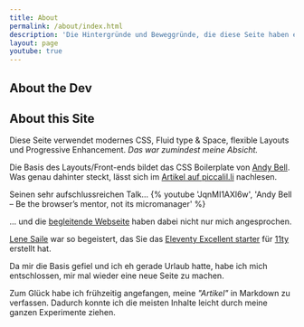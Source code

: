 ```yaml
---
title: About
permalink: /about/index.html
description: 'Die Hintergründe und Beweggründe, die diese Seite haben entstehen lassen.'
layout: page
youtube: true
---
```


## About the Dev


## About this Site

Diese Seite verwendet modernes CSS, Fluid type & Space, flexible Layouts und Progressive Enhancement. _Das war zumindest meine Absicht._

Die Basis des Layouts/Front-ends bildet das CSS Boilerplate von [Andy Bell](https://piccalil.li/author/andy-bell). Was genau dahinter steckt, lässt sich im [Artikel auf piccalil.li](https://piccalil.li/blog/a-css-project-boilerplate/) nachlesen.

Seinen sehr aufschlussreichen Talk...
{% youtube 'JqnMI1AXl6w', 'Andy Bell – Be the browser’s mentor, not its micromanager' %}

... und die [begleitende Webseite](https://buildexcellentwebsit.es) haben dabei nicht nur mich angesprochen.

[Lene Saile](https://www.lenesaile.com/) war so begeistert, das Sie das [Eleventy Excellent starter](https://github.com/madrilene/eleventy-excellent) für [11ty](https://www.11ty.dev) erstellt hat.

Da mir die Basis gefiel und ich eh gerade Urlaub hatte, habe ich mich entschlossen, mir mal wieder eine neue Seite zu machen. 

Zum Glück habe ich frühzeitig angefangen, meine _"Artikel"_ in Markdown zu verfassen. Dadurch konnte ich die meisten Inhalte leicht durch meine ganzen Experimente ziehen.

